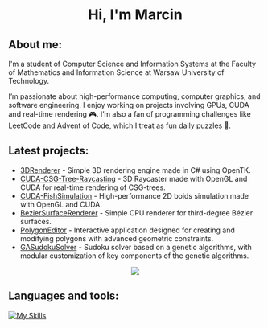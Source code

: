 <h1 align="center">
Hi, I'm Marcin
</h1>

## About me:

I'm a student of Computer Science and Information Systems at the Faculty of Mathematics and Information Science at Warsaw University of Technology. 

I’m passionate about high-performance computing, computer graphics, and software engineering. 
I enjoy working on projects involving GPUs, CUDA and real-time rendering 🎮.
I’m also a fan of programming challenges like LeetCode and Advent of Code, which I treat as fun daily puzzles 🧩.

## Latest projects:
- [3DRenderer](https://github.com/Zumi002/3DRenderer) - Simple 3D rendering engine made in C# using OpenTK.
- [CUDA-CSG-Tree-Raycasting](https://github.com/Zumi002/CUDA-CSG-Tree-Raycasting) - 3D Raycaster made with OpenGL and CUDA for real-time rendering of CSG-trees.
- [CUDA-FishSimulation](https://github.com/Zumi002/CUDA-FishSimulation) - High-performance 2D boids simulation made with OpenGL and CUDA.
- [BezierSurfaceRenderer](https://github.com/Zumi002/BezierSurfaceRenderer) - Simple CPU renderer for third-degree Bézier surfaces.
- [PolygonEditor](https://github.com/Zumi002/PolygonEditor) - Interactive application designed for creating and modifying polygons with advanced geometric constraints.
- [GASudokuSolver](https://github.com/adamgracikowski/GASudokuSolver) - Sudoku solver based on a genetic algorithms, with modular customization of key components of the genetic algorithms.

<p align="center">
 <img src="https://leetcard.jacoblin.cool/Zumi002?ext=heatmap">
</p>

## Languages and tools:
[![My Skills](https://skillicons.dev/icons?i=cs,dotnet,cpp,c,matlab,visualstudio,vscode,linux,mysql,docker,git,github&perline=6)](https://skillicons.dev)
